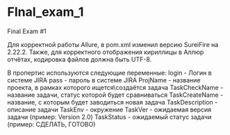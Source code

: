 # FInal_exam_1
Final Exam #1

Для корректной работы Allure, в pom.xml изменил версию SureiFire на 2.22.2.
Также, для корректного отображения кириллицы в Аллюр отчётах, кодировка файлов должна быть UTF-8.

В пропертис используются следующие переменные:
login - Логин в системе JIRA
pass - пароль в системе JIRA
ProjName - название проекта, в рамках которого ищется\создаётся задача
TaskCheckName - название задачи, статус которой будет сравниваться
TaskCreateName - название, с которым будет заводиться новая задача
TaskDescription - описание задачи
TaskEnv - окружение
TaskVer - ожидаемая версия задачи (пример: Version 2.0)
TaskStatus - ожидаемый статус задачи (пример: СДЕЛАТЬ, ГОТОВО)
